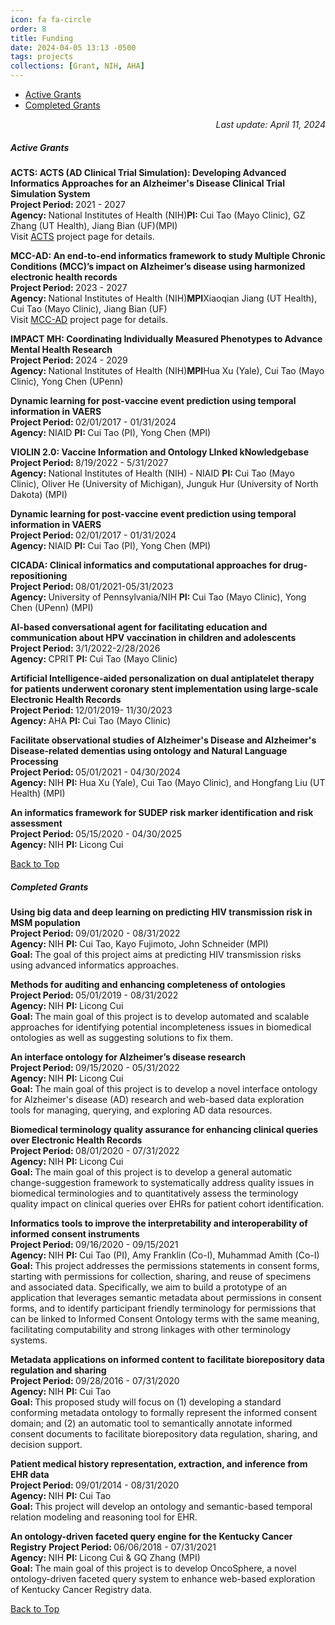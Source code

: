 ```yaml
---
icon: fa fa-circle
order: 8
title: Funding
date: 2024-04-05 13:13 -0500
tags: projects
collections: [Grant, NIH, AHA]
---
```


<ul class="vertical large-horizontal menu" role="menu" data-responsive-menu="accordion large-dropdown" data-multi-open="false" style="background-color: transparent;">
    <li role="menuitem"><a href="#active">Active Grants</a></li>
    <li role="menuitem"><a href="#completed">Completed Grants</a></li>
</ul>

<p style="text-align: right;"><i>Last update: April 11, 2024</i></p>

<h5 id="active"><strong>Active Grants</strong></h5>

<p>
    <strong>ACTS: ACTS (AD Clinical Trial Simulation): Developing Advanced Informatics Approaches for an Alzheimer's Disease Clinical Trial Simulation System</strong><br>
    <strong>Project Period: </strong>2021 - 2027<br>
    <strong>Agency: </strong>National Institutes of Health (NIH)<strong>PI: </strong>Cui Tao (Mayo Clinic), GZ Zhang (UT Health), Jiang Bian (UF)(MPI)<br>
    Visit <a href="https://tao-ai-group.github.io/home/posts/ACTS-md/" target="_blank" rel="noopener noreferrer">ACTS</a> project page for details.
</p>

<p>
    <strong>MCC-AD: An end-to-end informatics framework to study Multiple Chronic Conditions (MCC)’s impact on Alzheimer’s disease using harmonized electronic health records</strong><br>
    <strong>Project Period: </strong>2023 - 2027<br>
    <strong>Agency: </strong>National Institutes of Health (NIH)<strong>MPI</strong>Xiaoqian Jiang (UT Health), Cui Tao (Mayo Clinic), Jiang Bian (UF)<br>
    Visit <a href="https://mcc-ad.github.io/home/" target="_blank" rel="noopener noreferrer">MCC-AD</a> project page for details.
</p>

<p>
    <strong>IMPACT MH: Coordinating Individually Measured Phenotypes to Advance Mental Health Research</strong><br>
    <strong>Project Period: </strong>2024 - 2029<br>
    <strong>Agency: </strong>National Institutes of Health (NIH)<strong>MPI</strong>Hua Xu (Yale), Cui Tao (Mayo Clinic), Yong Chen (UPenn)<br>
</p>

<p>
    <strong>Dynamic learning for post-vaccine event prediction using temporal information in VAERS</strong><br>
    <strong>Project Period: </strong>02/01/2017 - 01/31/2024<br>
    <strong>Agency: </strong>NIAID <strong>PI: </strong>Cui Tao (PI), Yong Chen (MPI)<br>

</p>

<p>
    <strong>VIOLIN 2.0: Vaccine Information and Ontology LInked kNowledgebase</strong><br>
    <strong>Project Period: </strong>8/19/2022 - 5/31/2027<br>
    <strong>Agency: </strong>National Institutes of Health (NIH) - NIAID <strong>PI: </strong>Cui Tao (Mayo Clinic), 
    Oliver He (University of Michigan), Junguk Hur (University of North Dakota) (MPI)<br>

</p>

<p>
    <strong>Dynamic learning for post-vaccine event prediction using temporal information in VAERS</strong><br>
    <strong>Project Period: </strong>02/01/2017 - 01/31/2024<br>
    <strong>Agency: </strong>NIAID <strong>PI: </strong>Cui Tao (PI), Yong Chen (MPI)<br>
</p>

<p>
    <strong>CICADA: Clinical informatics and computational approaches for drug-repositioning</strong><br>
    <strong>Project Period: </strong>08/01/2021-05/31/2023<br>
    <strong>Agency: </strong>University of Pennsylvania/NIH <strong>PI: </strong>Cui Tao (Mayo Clinic), Yong Chen (UPenn) (MPI)<br>
</p>


<p>
    <strong>AI-based conversational agent for facilitating education and communication about HPV vaccination in children and adolescents</strong><br>
    <strong>Project Period: </strong>3/1/2022-2/28/2026<br>
    <strong>Agency: </strong>CPRIT <strong>PI: </strong>Cui Tao (Mayo Clinic)<br>
</p>

<p>
    <strong>Artificial Intelligence-aided personalization on dual antiplatelet therapy for patients underwent coronary stent implementation using large-scale Electronic Health Records</strong><br>
    <strong>Project Period: </strong>12/01/2019- 11/30/2023<br>
    <strong>Agency: </strong>AHA <strong>PI: </strong>Cui Tao (Mayo Clinic)<br>

</p>

<p>
    <strong>Facilitate observational studies of Alzheimer's Disease and Alzheimer's Disease-related dementias using ontology and Natural Language Processing</strong><br>
    <strong>Project Period: </strong>05/01/2021 - 04/30/2024<br>
    <strong>Agency: </strong>NIH <strong>PI: </strong>Hua Xu (Yale), Cui Tao (Mayo Clinic), and Hongfang Liu (UT Health) (MPI)<br>
</p>

<p>
    <strong>An informatics framework for SUDEP risk marker identification and risk assessment</strong><br>
    <strong>Project Period: </strong>05/15/2020 - 04/30/2025<br>
    <strong>Agency: </strong>NIH <strong>PI: </strong>Licong Cui<br>
</p>


<p class="top"><a href="#">Back to Top</a></p>

<h5 id="completed"><strong>Completed Grants</strong></h5>

<p>
    <strong>Using big data and deep learning on predicting HIV transmission risk in MSM population</strong><br>
    <strong>Project Period: </strong>09/01/2020 - 08/31/2022<br>
    <strong>Agency: </strong>NIH <strong>PI: </strong>Cui Tao, Kayo Fujimoto, John Schneider (MPI)<br>
    <strong>Goal: </strong>The goal of this project aims at predicting HIV transmission risks using advanced informatics approaches.
</p>

<p>
    <strong>Methods for auditing and enhancing completeness of ontologies</strong><br>
    <strong>Project Period: </strong>05/01/2019 - 08/31/2022<br>
    <strong>Agency: </strong>NIH <strong>PI: </strong>Licong Cui<br>
    <strong>Goal: </strong>The main goal of this project is to develop automated and scalable approaches for identifying potential incompleteness issues in biomedical ontologies as well as suggesting solutions to fix them.
</p>

<p>
    <strong>An interface ontology for Alzheimer’s disease research</strong><br>
    <strong>Project Period: </strong>09/15/2020 - 05/31/2022<br>
    <strong>Agency: </strong>NIH <strong>PI: </strong>Licong Cui <br>
    <strong>Goal: </strong>The main goal of this project is to develop a novel interface ontology for Alzheimer's disease (AD) research and web-based data exploration tools for managing, querying, and exploring AD data resources.
</p>

<p>
    <strong>Biomedical terminology quality assurance for enhancing clinical queries over Electronic Health Records</strong><br>
    <strong>Project Period: </strong>08/01/2020 - 07/31/2022<br>
    <strong>Agency: </strong>NIH <strong>PI: </strong>Licong Cui <br>
    <strong>Goal: </strong>The main goal of this project is to develop a general automatic change-suggestion framework to systematically address quality issues in biomedical terminologies and to quantitatively assess the terminology quality impact on clinical queries over EHRs for patient cohort identification.
</p>

<p>
    <strong>Informatics tools to improve the interpretability and interoperability of informed consent instruments</strong><br>
    <strong>Project Period: </strong>09/16/2020 - 09/15/2021<br>
    <strong>Agency: </strong>NIH <strong>PI: </strong>Cui Tao (PI), Amy Franklin (Co-I), Muhammad Amith (Co-I)<br>
    <strong>Goal: </strong>This project addresses the permissions statements in consent forms, starting with permissions for collection, sharing, and reuse of specimens and associated data. Specifically, we aim to build a prototype of an application that leverages semantic metadata about permissions in consent forms, and to identify participant friendly terminology for permissions that can be linked to Informed Consent Ontology terms with the same meaning, facilitating computability and strong linkages with other terminology systems.
</p>


<p>
    <strong>Metadata applications on informed content to facilitate biorepository data regulation and sharing</strong><br>
    <strong>Project Period: </strong>09/28/2016 - 07/31/2020<br>
    <strong>Agency: </strong>NIH <strong>PI: </strong>Cui Tao<br>
    <strong>Goal: </strong>This proposed study will focus on (1) developing a standard conforming metadata ontology to formally represent the informed consent domain; and (2) an automatic tool to semantically annotate informed consent documents to facilitate biorepository data regulation, sharing, and decision support.
</p>

<p>
    <strong>Patient medical history representation, extraction, and inference from EHR data</strong><br>
    <strong>Project Period: </strong>09/01/2014 - 08/31/2020<br>
    <strong>Agency: </strong>NIH <strong>PI: </strong>Cui Tao<br>
    <strong>Goal: </strong>This project will develop an ontology and semantic-based temporal relation modeling and reasoning tool for EHR.
</p>

<p>
    <strong>An ontology-driven faceted query engine for the Kentucky Cancer Registry</strong>
    <strong>Project Period: </strong>06/06/2018 - 07/31/2021<br>
    <strong>Agency: </strong>NIH <strong>PI: </strong>Licong Cui & GQ Zhang (MPI)<br>
    <strong>Goal: </strong>The main goal of this project is to develop OncoSphere, a novel ontology-driven faceted query system to enhance web-based exploration of Kentucky Cancer Registry data.
</p>

<p class="top"><a href="#">Back to Top</a></p>